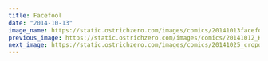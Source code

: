 ```yaml
---
title: Facefool
date: "2014-10-13"
image_name: https://static.ostrichzero.com/images/comics/20141013facefool_website.png
previous_image: https://static.ostrichzero.com/images/comics/20141012_HowToTuskenRaid.png
next_image: https://static.ostrichzero.com/images/comics/20141025_cropdusting.png
---
```

